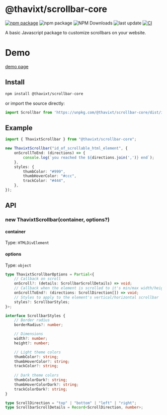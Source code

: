 # @thavixt/scrollbar-core

[![npm package](https://img.shields.io/npm/v/@thavixt/scrollbar-core)](https://www.npmjs.com/package/@thavixt/scrollbar-core)
![npm package](https://img.shields.io/npm/v/@thavixt/scrollbar-core)
![NPM Downloads](https://img.shields.io/npm/dm/@thavixt/scrollbar-core)
![last update](https://img.shields.io/npm/last-update/@thavixt/scrollbar-core)
[![CI](https://github.com/thavixt/thavixt/actions/workflows/scrollbar.yml/badge.svg)](https://github.com/thavixt/thavixt/actions/workflows/scrollbar.yml)

A basic Javascript package to customize scrollbars on your website.

# Demo

[demo page](https://demo-@thavixt/scrollbar-react-oen1yr2bx-thavixts-projects.vercel.app/)

## Install

```bash
npm install @thavixt/scrollbar-core
```

or import the source directly:

```js
import Scrollbar from 'https://unpkg.com/@thavixt/scrollbar-core/dist/index.js';
```

## Example

```ts
import { ThavixtScrollbar } from "@thavixt/scrollbar-core";

new ThavixtScrollbar("id_of_scrollable_html_element", {
	onScrollToEnd: (directions) => {
		console.log(`you reached the ${directions.join(',')} end`);
	},
	styles: {
		thumbColor: "#999",
		thumbHoverColor: "#ccc",
		trackColor: "#444",
	},
});
```

## API

### new ThavixtScrollbar(container, options?)

#### container

Type: `HTMLDivElement`

#### options

Type: `object`

```ts
type ThavixtScrollbarOptions = Partial<{
	// Callback on scroll
	onScroll?: (details: ScrollbarScrollDetails) => void;
	// Callback when the element is scrolled to it's min/max width/height
	onScrollToEnd?: (directions: ScrollDirection[]) => void;
	// Styles to apply to the element's vertical/horizontal scrollbar
	styles?: ScrollbarStyles;
}>;

interface ScrollbarStyles {
	// Border radius
	borderRadius?: number;

	// Dimensions
	width?: number;
	height?: number;

	// Light theme colors
	thumbColor?: string;
	thumbHoverColor?: string;
	trackColor?: string;
	
	// Dark theme colors
	thumbColorDark?: string;
	thumbHoverColorDark?: string;
	trackColorDark?: string;
}

type ScrollDirection = "top" | "bottom" | "left" | "right";
type ScrollbarScrollDetails = Record<ScrollDirection, number>;
```
